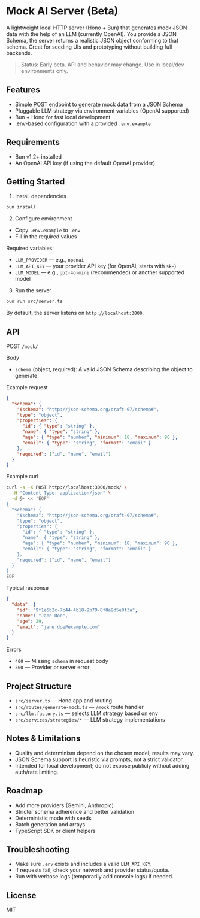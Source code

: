 # Mock AI Server (Beta)

A lightweight local HTTP server (Hono + Bun) that generates mock JSON data with the help of an LLM (currently OpenAI). You provide a JSON Schema, the server returns a realistic JSON object conforming to that schema. Great for seeding UIs and prototyping without building full backends.

> Status: Early beta. API and behavior may change. Use in local/dev environments only.

## Features

- Simple POST endpoint to generate mock data from a JSON Schema
- Pluggable LLM strategy via environment variables (OpenAI supported)
- Bun + Hono for fast local development
- .env-based configuration with a provided `.env.example`

## Requirements

- Bun v1.2+ installed
- An OpenAI API key (if using the default OpenAI provider)

## Getting Started

1) Install dependencies

```bash
bun install
```

2) Configure environment

- Copy `.env.example` to `.env`
- Fill in the required values

Required variables:

- `LLM_PROVIDER` — e.g., `openai`
- `LLM_API_KEY` — your provider API key (for OpenAI, starts with `sk-`)
- `LLM_MODEL` — e.g., `gpt-4o-mini` (recommended) or another supported model

3) Run the server

```bash
bun run src/server.ts
```

By default, the server listens on `http://localhost:3000`.

## API

POST `/mock/`

Body

- `schema` (object, required): A valid JSON Schema describing the object to generate.

Example request

```json
{
  "schema": {
    "$schema": "http://json-schema.org/draft-07/schema#",
    "type": "object",
    "properties": {
      "id": { "type": "string" },
      "name": { "type": "string" },
      "age": { "type": "number", "minimum": 18, "maximum": 90 },
      "email": { "type": "string", "format": "email" }
    },
    "required": ["id", "name", "email"]
  }
}
```

Example curl

```bash
curl -s -X POST http://localhost:3000/mock/ \
  -H "Content-Type: application/json" \
  -d @- << 'EOF'
{
  "schema": {
    "$schema": "http://json-schema.org/draft-07/schema#",
    "type": "object",
    "properties": {
      "id": { "type": "string" },
      "name": { "type": "string" },
      "age": { "type": "number", "minimum": 18, "maximum": 90 },
      "email": { "type": "string", "format": "email" }
    },
    "required": ["id", "name", "email"]
  }
}
EOF
```

Typical response

```json
{
  "data": {
    "id": "9f1e5b2c-7c44-4b18-9b79-8f8a9d5e0f3a",
    "name": "Jane Doe",
    "age": 29,
    "email": "jane.doe@example.com"
  }
}
```

Errors

- `400` — Missing `schema` in request body
- `500` — Provider or server error

## Project Structure

- `src/server.ts` — Hono app and routing
- `src/routes/generate-mock.ts` — `/mock` route handler
- `src/llm.factory.ts` — selects LLM strategy based on env
- `src/services/strategies/*` — LLM strategy implementations

## Notes & Limitations

- Quality and determinism depend on the chosen model; results may vary.
- JSON Schema support is heuristic via prompts, not a strict validator.
- Intended for local development; do not expose publicly without adding auth/rate limiting.

## Roadmap

- Add more providers (Gemini, Anthropic)
- Stricter schema adherence and better validation
- Deterministic mode with seeds
- Batch generation and arrays
- TypeScript SDK or client helpers

## Troubleshooting

- Make sure `.env` exists and includes a valid `LLM_API_KEY`.
- If requests fail, check your network and provider status/quota.
- Run with verbose logs (temporarily add console logs) if needed.

## License

MIT
